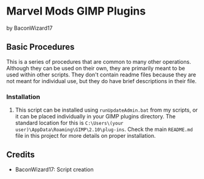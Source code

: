 # Marvel Mods GIMP Plugins
by BaconWizard17
## Basic Procedures
This is a series of procedures that are common to many other operations. Although they can be used on their own, they are primarily meant to be used within other scripts. They don't contain readme files because they are not meant for individual use, but they do have brief descriptions in their file.

### Installation
 1. This script can be installed using `runUpdateAdmin.bat` from my scripts, or it can be placed individually in your GIMP plugins directory. The standard location for this is `C:\Users\(your user)\AppData\Roaming\GIMP\2.10\plug-ins`. Check the main `README.md` file in this project for more details on proper installation.

## Credits
- BaconWizard17: Script creation